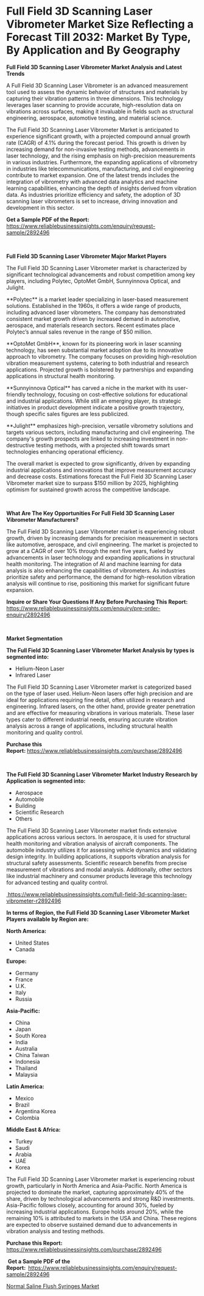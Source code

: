 <p><h1>Full Field 3D Scanning Laser Vibrometer Market Size Reflecting a Forecast Till 2032: Market By Type, By Application and By Geography</h1></p><p><strong>Full Field 3D Scanning Laser Vibrometer Market Analysis and Latest Trends</strong></p>
<p><p>A Full Field 3D Scanning Laser Vibrometer is an advanced measurement tool used to assess the dynamic behavior of structures and materials by capturing their vibration patterns in three dimensions. This technology leverages laser scanning to provide accurate, high-resolution data on vibrations across surfaces, making it invaluable in fields such as structural engineering, aerospace, automotive testing, and material science.</p><p>The Full Field 3D Scanning Laser Vibrometer Market is anticipated to experience significant growth, with a projected compound annual growth rate (CAGR) of 4.1% during the forecast period. This growth is driven by increasing demand for non-invasive testing methods, advancements in laser technology, and the rising emphasis on high-precision measurements in various industries. Furthermore, the expanding applications of vibrometry in industries like telecommunications, manufacturing, and civil engineering contribute to market expansion. One of the latest trends includes the integration of vibrometry with advanced data analytics and machine learning capabilities, enhancing the depth of insights derived from vibration data. As industries prioritize efficiency and safety, the adoption of 3D scanning laser vibrometers is set to increase, driving innovation and development in this sector.</p></p>
<p><strong>Get a Sample PDF of the Report:&nbsp;</strong> <a href="https://www.reliablebusinessinsights.com/enquiry/request-sample/2892496?utm_campaign=3086&utm_medium=2&utm_source=Github&utm_content=ia&utm_term=15032025&utm_id=full-field-3d-scanning-laser-vibrometer">https://www.reliablebusinessinsights.com/enquiry/request-sample/2892496</a></p>
<p>&nbsp;</p>
<p><strong>Full Field 3D Scanning Laser Vibrometer Major Market Players</strong></p>
<p><p>The Full Field 3D Scanning Laser Vibrometer market is characterized by significant technological advancements and robust competition among key players, including Polytec, OptoMet GmbH, Sunnyinnova Optical, and Julight. </p><p>**Polytec** is a market leader specializing in laser-based measurement solutions. Established in the 1960s, it offers a wide range of products, including advanced laser vibrometers. The company has demonstrated consistent market growth driven by increased demand in automotive, aerospace, and materials research sectors. Recent estimates place Polytec’s annual sales revenue in the range of $50 million.</p><p>**OptoMet GmbH**, known for its pioneering work in laser scanning technology, has seen substantial market adoption due to its innovative approach to vibrometry. The company focuses on providing high-resolution vibration measurement systems, catering to both industrial and research applications. Projected growth is bolstered by partnerships and expanding applications in structural health monitoring.</p><p>**Sunnyinnova Optical** has carved a niche in the market with its user-friendly technology, focusing on cost-effective solutions for educational and industrial applications. While still an emerging player, its strategic initiatives in product development indicate a positive growth trajectory, though specific sales figures are less publicized.</p><p>**Julight** emphasizes high-precision, versatile vibrometry solutions and targets various sectors, including manufacturing and civil engineering. The company's growth prospects are linked to increasing investment in non-destructive testing methods, with a projected shift towards smart technologies enhancing operational efficiency.</p><p>The overall market is expected to grow significantly, driven by expanding industrial applications and innovations that improve measurement accuracy and decrease costs. Estimations forecast the Full Field 3D Scanning Laser Vibrometer market size to surpass $150 million by 2025, highlighting optimism for sustained growth across the competitive landscape.</p></p>
<p>&nbsp;</p>
<p><strong>What Are The Key Opportunities For Full Field 3D Scanning Laser Vibrometer Manufacturers?</strong></p>
<p><p>The Full Field 3D Scanning Laser Vibrometer market is experiencing robust growth, driven by increasing demands for precision measurement in sectors like automotive, aerospace, and civil engineering. The market is projected to grow at a CAGR of over 10% through the next five years, fueled by advancements in laser technology and expanding applications in structural health monitoring. The integration of AI and machine learning for data analysis is also enhancing the capabilities of vibrometers. As industries prioritize safety and performance, the demand for high-resolution vibration analysis will continue to rise, positioning this market for significant future expansion.</p></p>
<p><strong>Inquire or Share Your Questions If Any Before Purchasing This Report:</strong> <a href="https://www.reliablebusinessinsights.com/enquiry/pre-order-enquiry/2892496?utm_campaign=3086&utm_medium=2&utm_source=Github&utm_content=ia&utm_term=15032025&utm_id=full-field-3d-scanning-laser-vibrometer">https://www.reliablebusinessinsights.com/enquiry/pre-order-enquiry/2892496</a></p>
<p>&nbsp;</p>
<p><strong>Market Segmentation</strong></p>
<p><strong>The Full Field 3D Scanning Laser Vibrometer Market Analysis by types is segmented into:</strong></p>
<p><ul><li>Helium-Neon Laser</li><li>Infrared Laser</li></ul></p>
<p><p>The Full Field 3D Scanning Laser Vibrometer market is categorized based on the type of laser used. Helium-Neon lasers offer high precision and are ideal for applications requiring fine detail, often utilized in research and engineering. Infrared lasers, on the other hand, provide greater penetration and are effective for measuring vibrations in various materials. These laser types cater to different industrial needs, ensuring accurate vibration analysis across a range of applications, including structural health monitoring and quality control.</p></p>
<p><strong>Purchase this Report:&nbsp;</strong><a href="https://www.reliablebusinessinsights.com/purchase/2892496?utm_campaign=3086&utm_medium=2&utm_source=Github&utm_content=ia&utm_term=15032025&utm_id=full-field-3d-scanning-laser-vibrometer">https://www.reliablebusinessinsights.com/purchase/2892496</a></p>
<p>&nbsp;</p>
<p><strong>The Full Field 3D Scanning Laser Vibrometer Market Industry Research by Application is segmented into:</strong></p>
<p><ul><li>Aerospace</li><li>Automobile</li><li>Building</li><li>Scientific Research</li><li>Others</li></ul></p>
<p><p>The Full Field 3D Scanning Laser Vibrometer market finds extensive applications across various sectors. In aerospace, it is used for structural health monitoring and vibration analysis of aircraft components. The automobile industry utilizes it for assessing vehicle dynamics and validating design integrity. In building applications, it supports vibration analysis for structural safety assessments. Scientific research benefits from precise measurement of vibrations and modal analysis. Additionally, other sectors like industrial machinery and consumer products leverage this technology for advanced testing and quality control.</p></p>
<p><a href="https://www.reliablebusinessinsights.com/full-field-3d-scanning-laser-vibrometer-r2892496?utm_campaign=3086&utm_medium=2&utm_source=Github&utm_content=ia&utm_term=15032025&utm_id=full-field-3d-scanning-laser-vibrometer">&nbsp;https://www.reliablebusinessinsights.com/full-field-3d-scanning-laser-vibrometer-r2892496</a></p>
<p><strong>In terms of Region, the Full Field 3D Scanning Laser Vibrometer Market Players available by Region are:</strong></p>
<p>
    <p> <strong> North America: </strong>
        <ul>
            <li>United States</li>
            <li>Canada</li>
        </ul>
        </p> 
    <p> <strong> Europe: </strong>
        <ul>
            <li>Germany</li>
            <li>France</li>
            <li>U.K.</li>
            <li>Italy</li>
            <li>Russia</li>
        </ul>
        </p> 
    <p> <strong> Asia-Pacific: </strong>
        <ul>
            <li>China</li>
            <li>Japan</li>
            <li>South Korea</li>
            <li>India</li>
            <li>Australia</li>
            <li>China Taiwan</li>
            <li>Indonesia</li>
            <li>Thailand</li>
            <li>Malaysia</li>
        </ul>
        </p> 
    <p> <strong> Latin America: </strong>
        <ul>
            <li>Mexico</li>
            <li>Brazil</li>
            <li>Argentina Korea</li>
            <li>Colombia</li>
        </ul>
        </p> 
    <p> <strong> Middle East & Africa: </strong>
        <ul>
            <li>Turkey</li>
            <li>Saudi</li>
            <li>Arabia</li>
            <li>UAE</li>
            <li>Korea</li>
        </ul>
    </p>
    </p>
<p><p>The Full Field 3D Scanning Laser Vibrometer market is experiencing robust growth, particularly in North America and Asia-Pacific. North America is projected to dominate the market, capturing approximately 40% of the share, driven by technological advancements and strong R&D investments. Asia-Pacific follows closely, accounting for around 30%, fueled by increasing industrial applications. Europe holds around 20%, while the remaining 10% is attributed to markets in the USA and China. These regions are expected to observe sustained demand due to advancements in vibration analysis and testing methods.</p></p>
<p><strong>Purchase this Report: </strong><a href="https://www.reliablebusinessinsights.com/purchase/2892496?utm_campaign=3086&utm_medium=2&utm_source=Github&utm_content=ia&utm_term=15032025&utm_id=full-field-3d-scanning-laser-vibrometer">https://www.reliablebusinessinsights.com/purchase/2892496</a></p>
<p>&nbsp;<strong>Get a Sample PDF of the Report:&nbsp;&nbsp;</strong><a href="https://www.reliablebusinessinsights.com/enquiry/request-sample/2892496?utm_campaign=3086&utm_medium=2&utm_source=Github&utm_content=ia&utm_term=15032025&utm_id=full-field-3d-scanning-laser-vibrometer">https://www.reliablebusinessinsights.com/enquiry/request-sample/2892496</a></p>
<p><strong></strong></p>
<p><p><a href="https://github.com/boysabotzoc/Market-Research-Report-List-1/blob/main/normal-saline-flush-syringes-market.md?utm_campaign=3086&utm_medium=2&utm_source=Github&utm_content=ia&utm_term=15032025&utm_id=full-field-3d-scanning-laser-vibrometer">Normal Saline Flush Syringes Market</a></p></p>